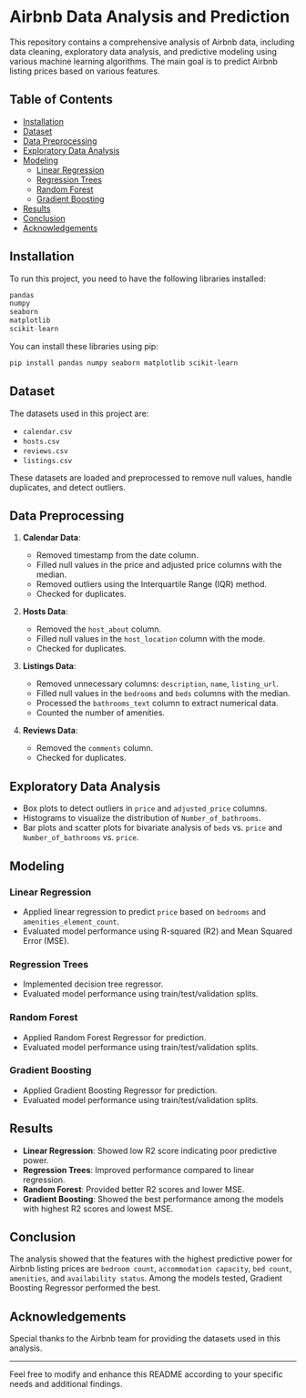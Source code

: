 # **Airbnb Data Analysis and Prediction**

This repository contains a comprehensive analysis of Airbnb data, including data cleaning, exploratory data analysis, and predictive modeling using various machine learning algorithms. The main goal is to predict Airbnb listing prices based on various features.

## Table of Contents

- [Installation](#installation)
- [Dataset](#dataset)
- [Data Preprocessing](#data-preprocessing)
- [Exploratory Data Analysis](#exploratory-data-analysis)
- [Modeling](#modeling)
  - [Linear Regression](#linear-regression)
  - [Regression Trees](#regression-trees)
  - [Random Forest](#random-forest)
  - [Gradient Boosting](#gradient-boosting)
- [Results](#results)
- [Conclusion](#conclusion)
- [Acknowledgements](#acknowledgements)

## Installation

To run this project, you need to have the following libraries installed:

```python
pandas
numpy
seaborn
matplotlib
scikit-learn
```

You can install these libraries using pip:

```sh
pip install pandas numpy seaborn matplotlib scikit-learn
```

## Dataset

The datasets used in this project are:

- `calendar.csv`
- `hosts.csv`
- `reviews.csv`
- `listings.csv`

These datasets are loaded and preprocessed to remove null values, handle duplicates, and detect outliers.

## Data Preprocessing

1. **Calendar Data**:
   - Removed timestamp from the date column.
   - Filled null values in the price and adjusted price columns with the median.
   - Removed outliers using the Interquartile Range (IQR) method.
   - Checked for duplicates.

2. **Hosts Data**:
   - Removed the `host_about` column.
   - Filled null values in the `host_location` column with the mode.
   - Checked for duplicates.

3. **Listings Data**:
   - Removed unnecessary columns: `description`, `name`, `listing_url`.
   - Filled null values in the `bedrooms` and `beds` columns with the median.
   - Processed the `bathrooms_text` column to extract numerical data.
   - Counted the number of amenities.

4. **Reviews Data**:
   - Removed the `comments` column.
   - Checked for duplicates.

## Exploratory Data Analysis

- Box plots to detect outliers in `price` and `adjusted_price` columns.
- Histograms to visualize the distribution of `Number_of_bathrooms`.
- Bar plots and scatter plots for bivariate analysis of `beds` vs. `price` and `Number_of_bathrooms` vs. `price`.

## Modeling

### Linear Regression

- Applied linear regression to predict `price` based on `bedrooms` and `amenities_element_count`.
- Evaluated model performance using R-squared (R2) and Mean Squared Error (MSE).

### Regression Trees

- Implemented decision tree regressor.
- Evaluated model performance using train/test/validation splits.

### Random Forest

- Applied Random Forest Regressor for prediction.
- Evaluated model performance using train/test/validation splits.

### Gradient Boosting

- Applied Gradient Boosting Regressor for prediction.
- Evaluated model performance using train/test/validation splits.

## Results

- **Linear Regression**: Showed low R2 score indicating poor predictive power.
- **Regression Trees**: Improved performance compared to linear regression.
- **Random Forest**: Provided better R2 scores and lower MSE.
- **Gradient Boosting**: Showed the best performance among the models with highest R2 scores and lowest MSE.

## Conclusion

The analysis showed that the features with the highest predictive power for Airbnb listing prices are `bedroom count`, `accommodation capacity`, `bed count`, `amenities`, and `availability status`. Among the models tested, Gradient Boosting Regressor performed the best.

## Acknowledgements

Special thanks to the Airbnb team for providing the datasets used in this analysis.

---

Feel free to modify and enhance this README according to your specific needs and additional findings.
